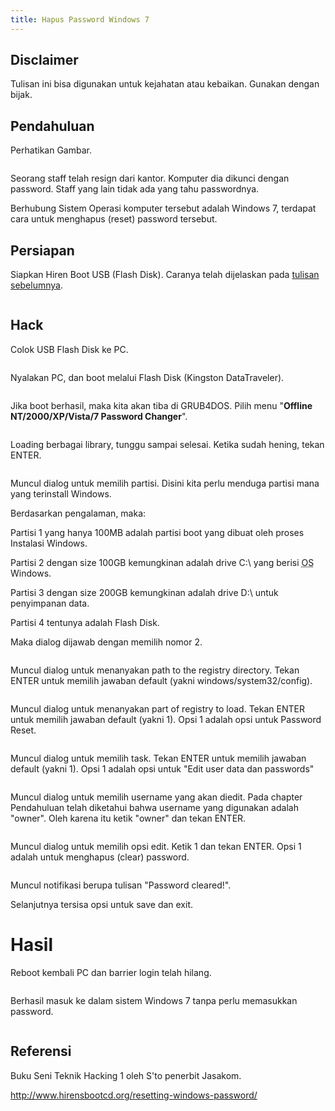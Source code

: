 ```yaml
---
title: Hapus Password Windows 7
---
```


## Disclaimer

Tulisan ini bisa digunakan untuk kejahatan atau kebaikan. Gunakan dengan bijak.

## Pendahuluan

Perhatikan Gambar.

<img cloudinary="ijortengab.id/IMG_20170719_105017.png">

Seorang staff telah resign dari kantor. Komputer dia dikunci dengan password. Staff yang lain tidak ada yang tahu passwordnya.

Berhubung Sistem Operasi komputer tersebut adalah Windows 7, terdapat cara untuk menghapus (reset) password tersebut.

## Persiapan

Siapkan Hiren Boot USB (Flash Disk). Caranya telah dijelaskan pada [tulisan sebelumnya][1].

<img cloudinary="ijortengab.id/IMG_20170720_103744.png" width="400">

## Hack

Colok USB Flash Disk ke PC.

<img cloudinary="ijortengab.id/IMG_20170719_110227.png">

Nyalakan PC, dan boot melalui Flash Disk (Kingston DataTraveler).

<img cloudinary="ijortengab.id/IMG_20170719_110256.png">

Jika boot berhasil, maka kita akan tiba di GRUB4DOS. Pilih menu "<strong>Offline NT/2000/XP/Vista/7 Password Changer</strong>".

<img cloudinary="ijortengab.id/IMG_20170719_124111.png">

Loading berbagai library, tunggu sampai selesai. Ketika sudah hening, tekan ENTER.

<img cloudinary="ijortengab.id/IMG_20170719_124145.png">

Muncul dialog untuk memilih partisi. Disini kita perlu menduga partisi mana yang terinstall Windows. 

Berdasarkan pengalaman, maka:

Partisi 1 yang hanya 100MB adalah partisi boot yang dibuat oleh proses Instalasi Windows.

Partisi 2 dengan size 100GB kemungkinan adalah drive C:\ yang berisi <abbr title="Operating System">OS</abbr> Windows.

Partisi 3 dengan size 200GB kemungkinan adalah drive D:\ untuk penyimpanan data.

Partisi 4 tentunya adalah Flash Disk.

Maka dialog dijawab dengan memilih nomor 2.

<img cloudinary="ijortengab.id/IMG_20170719_124427.png">

Muncul dialog untuk menanyakan path to the registry directory. Tekan ENTER untuk memilih jawaban default (yakni windows/system32/config).

<img cloudinary="ijortengab.id/IMG_20170719_124242.png">

Muncul dialog untuk menanyakan part of registry to load. Tekan ENTER untuk memilih jawaban default (yakni 1). Opsi 1 adalah opsi untuk Password Reset.

<img cloudinary="ijortengab.id/IMG_20170719_124613.png">


Muncul dialog untuk memilih task. Tekan ENTER untuk memilih jawaban default (yakni 1). Opsi 1 adalah opsi untuk "Edit user data dan passwords"

<img cloudinary="ijortengab.id/IMG_20170719_124634.png">

Muncul dialog untuk memilih username yang akan diedit. Pada chapter Pendahuluan telah diketahui bahwa username yang digunakan adalah "owner". Oleh karena itu ketik "owner" dan tekan ENTER.

<img cloudinary="ijortengab.id/IMG_20170719_124745.png">

Muncul dialog untuk memilih opsi edit. Ketik 1 dan tekan ENTER. Opsi 1 adalah untuk menghapus (clear) password.

<img cloudinary="ijortengab.id/IMG_20170719_124805.png">

Muncul notifikasi berupa tulisan "Password cleared!".

Selanjutnya tersisa opsi untuk save dan exit.

# Hasil

Reboot kembali PC dan barrier login telah hilang.

<img cloudinary="ijortengab.id/IMG_20170719_125152.png">

Berhasil masuk ke dalam sistem Windows 7 tanpa perlu memasukkan password.

<img cloudinary="ijortengab.id/IMG_20170719_125217.png">

## Referensi

Buku Seni Teknik Hacking 1 oleh S'to penerbit Jasakom.

http://www.hirensbootcd.org/resetting-windows-password/

[1]: /blog/2017/07/20/hiren-boot-usb/
